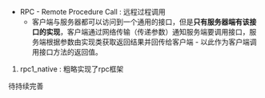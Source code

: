 - RPC - Remote Procedure Call : 远程过程调用
  - 客户端与服务器都可以访问到一个通用的接口，但是**只有服务器端有该接口的实现**，客户端通过网络传输（传递参数）通知服务端要调用接口，服务端根据参数由实现类获取返回结果并回传给客户端 - 以此作为客户端调用接口方法的返回值。



1. rpc1_native : 粗略实现了rpc框架



待持续完善